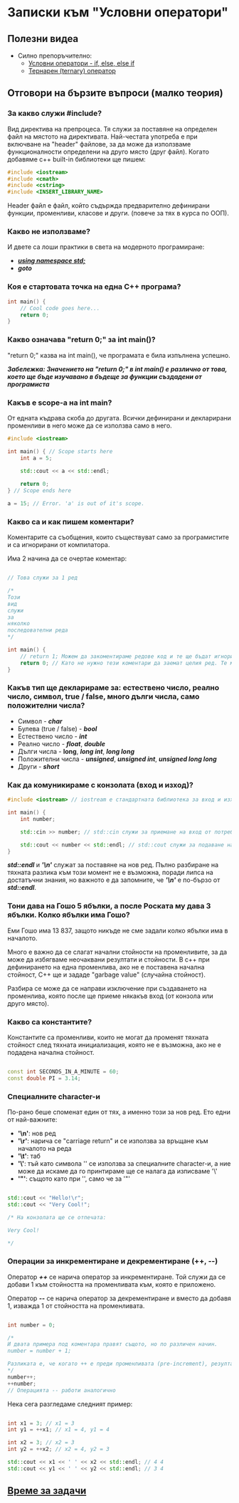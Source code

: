 # Записки към "Условни оператори"

## Полезни видеа

- Силно препоръчително:
  - [Условни оператори - if, else, else if](https://youtu.be/qEgCT87KOfc)
  - [Тернарен (ternary) оператор](https://youtu.be/ezqsL-st8qg)

## Отговори на бързите въпроси (малко теория)

### За какво служи #include?

Вид директива на препроцеса. Тя служи за поставяне на определен файл на мястото на директивата. Най-честата употреба е при включване на "header" файлове, за да може да използваме функционалности определени на друго място (друг файл). Когато добавяме c++ built-in библиотеки ще пишем:

``` c++
#include <iostream>
#include <cmath>
#include <cstring>
#include <INSERT_LIBRARY_NAME>
```

Header файл е файл, който съдържда предварително дефинирани функции, променливи, класове и други. (повече за тях в курса по ООП).

### Какво не използваме?

И двете са лоши практики в света на модерното програмиране:

- [***using namespace std;***](https://youtu.be/4NYC-VU-svE)
- ***goto***

### Коя е стартовата точка на една C++ програма?

``` c++
int main() {
    // Cool code goes here...
    return 0;
}
```

### Какво означава "return 0;" за int main()?

"return 0;" казва на int main(), че програмата е била изпълнена успешно.

***Забележка: Значението на "return 0;" в int main() е различно от това, което ще бъде изучавано в бъдеще за функции създадени от програмиста***

### Какъв е scope-а на int main?

От едната къдрава скоба до другата. Всички дефинирани и декларирани променливи в него може да се използва само в него.

``` c++
#include <iostream>

int main() { // Scope starts here
    int a = 5;

    std::cout << a << std::endl;
    
    return 0;
} // Scope ends here

a = 15; // Error. 'a' is out of it's scope.

```

### Какво са и как пишем коментари?

Коментарите са съобщения, които съществуват само за програмистите и са игнорирани от компилатора.

Има 2 начина да се очертае коментар:

``` c++

// Това служи за 1 ред

/*
Този
вид
служи
за
няколко
последователни реда
*/

int main() {
    // return 1; Можем да закоментираме редове код и те ще бъдат игнорирани.
    return 0; // Като не нужно тези коментари да заемат целия ред. Те могат да започнат по-късно
}

```

### Какъв тип ще декларираме за: естествено число, реално число, символ, true / false, много дълги числа, само положителни числа?

- Символ - ***char***
- Булева (true / false) - ***bool***
- Естествено число - ***int***
- Реално число - ***float***, ***double***
- Дълги числа - **long**, ***long int***, ***long long***
- Положителни числа - ***unsigned***, ***unsigned int***, ***unsigned long long***
- Други - ***short***

### Как да комуникираме с конзолата (вход и изход)?

``` c++
#include <iostream> // iostream е стандартната библиотека за вход и изход на c++. В нея са включени std::cin, std::cout и std::cerr

int main() {
    int number;

    std::cin >> number; // std::cin служи за приемане на вход от потребителя чрез конзолата.

    std::cout << number << std::endl; // std::cout служи за подаване на изход към конзолата. std::endl служи за поставяне на нов ред на козолата.
}

```

***std::endl*** и ***'\n'*** служат за поставяне на нов ред. Пълно разбиране на тяхната разлика към този момент не е възможна, поради липса на достатъчни знания, но важното е да запомните, че ***'\n'*** е по-бързо от ***std::endl***.

### Тони дава на Гошо 5 ябълки, а после Роската му дава 3 ябълки. Колко ябълки има Гошо?

Еми Гошо има 13 837, защото никъде не сме задали колко ябълки има в началото.

Много е важно да се слагат начални стойности на променливите, за да може да избягваме неочаквани резултати и стойности. В c++ при дефинирането на една променлива, ако не е поставена начална стойност, C++ ще и зададе "garbage value" (случайна стойност).

Разбира се може да се направи изключение при създаването на променлива, която после ще приеме някакъв вход (от конзола или друго място).

### Какво са константите?

Константите са променливи, които не могат да променят тяхната стойност след тяхната инициализация, която не е възможна, ако не е подадена начална стойност.

``` c++

const int SECONDS_IN_A_MINUTE = 60;
const double PI = 3.14;

```

### Специалните character-и

По-рано беше споменат един от тях, а именно този за нов ред. Ето едни от най-важните:

- **'\n'**: нов ред
- **'\r'**: нарича се "carriage return" и се използва за връщане към началото на реда
- **'\t'**: таб
- **'\\'**: тъй като символа '\' се използва за специалните character-и, а ние може да искаме да го принтираме ще се налага да изписваме '\\'
- **'\"'**: същото като при '\', само че за '"'

``` c++

std::cout << "Hello!\r";
std::cout << "Very Cool!";

/* На конзолата ще се отпечата:

Very Cool!

*/

```

### Операции за инкрементиране и декрементиране (++, --)

Оператор ***++*** се нарича оператор за инкрементиране. Той служи да се добави 1 към стойността на променливата към, която е приложено.

Оператор ***--*** се нарича оператор за декрементиране и вместо да добавя 1, изважда 1 от стойността на променливата.

``` c++

int number = 0;

/*
И двата примера под коментара правят същото, но по различен начин.
number = number + 1;

Разликата е, че когато ++ е преди променливата (pre-increment), резултата ще бъде новата инкрементирана стойност. Когато ++ е след променливата (post-increment), резултата ще бъде старата стойност (въпреки това, променливата ще се покачи с 1 нагоре)
*/
number++;
++number;
// Операцията -- работи аналогично

```

Нека сега разгледаме следният пример:

``` c++

int x1 = 3; // x1 = 3
int y1 = ++x1; // x1 = 4, y1 = 4

int x2 = 3; // x2 = 3
int y2 = ++x2; // x2 = 4, y2 = 3

std::cout << x1 << ' ' << x2 << std::endl; // 4 4
std::cout << y1 << ' ' << y2 << std::endl; // 3 4

```

## [Време за задачи](https://github.com/vasilzahariev/IP-Practicum-Tasks/blob/main/Week%2002%20-%20Conditional%20Operators/Tasks.md)
